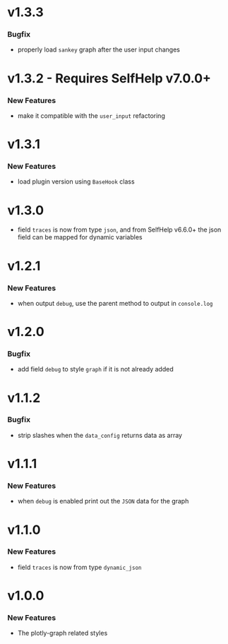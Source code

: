 # v1.3.3
### Bugfix
 - properly load `sankey` graph after the user input changes

# v1.3.2 - Requires SelfHelp v7.0.0+
### New Features
 - make it compatible with the `user_input` refactoring

# v1.3.1
### New Features
 - load plugin version using `BaseHook` class

# v1.3.0
 - field `traces` is now from type `json`, and from SelfHelp v6.6.0+ the json field can be mapped for dynamic variables

# v1.2.1
### New Features
 - when output `debug`, use the parent method to output in `console.log`

# v1.2.0
### Bugfix
 - add field `debug` to style `graph` if it is not already added

# v1.1.2
### Bugfix
 -  strip slashes when the `data_config` returns data as array

# v1.1.1
### New Features
 - when `debug` is enabled print out the `JSON` data for the graph

# v1.1.0
### New Features

 - field `traces` is now from type `dynamic_json`

# v1.0.0

### New Features

 - The plotly-graph related styles
